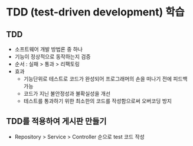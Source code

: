 # TDD (test-driven development) 학습

## TDD
- 소프트웨어 개발 방법론 중 하나
- 기능이 정상적으로 동작하는지 검증
- 순서 : 실패 > 통과 > 리팩토링
- 효과
  - 기능단위로 테스트로 코드가 완성되어 프로그래머의 손을 떠나기 전에 피드백 가능
  - 코드가 지닌 불안정성과 불확실성을 개선
  - 테스트를 통과하기 위한 최소한의 코드를 작성함으로써 오버코딩 방지

## TDD를 적용하여 게시판 만들기
- Repository > Service > Controller 순으로 test 코드 작성